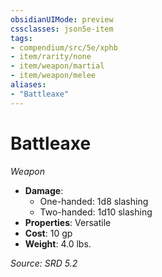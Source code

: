 ```yaml
---
obsidianUIMode: preview
cssclasses: json5e-item
tags:
- compendium/src/5e/xphb
- item/rarity/none
- item/weapon/martial
- item/weapon/melee
aliases: 
- "Battleaxe"
---
```

# Battleaxe
*Weapon*  

- **Damage**:
  - One-handed: 1d8 slashing
  - Two-handed: 1d10 slashing
- **Properties**: Versatile
- **Cost**: 10 gp
- **Weight**: 4.0 lbs.

*Source: SRD 5.2*